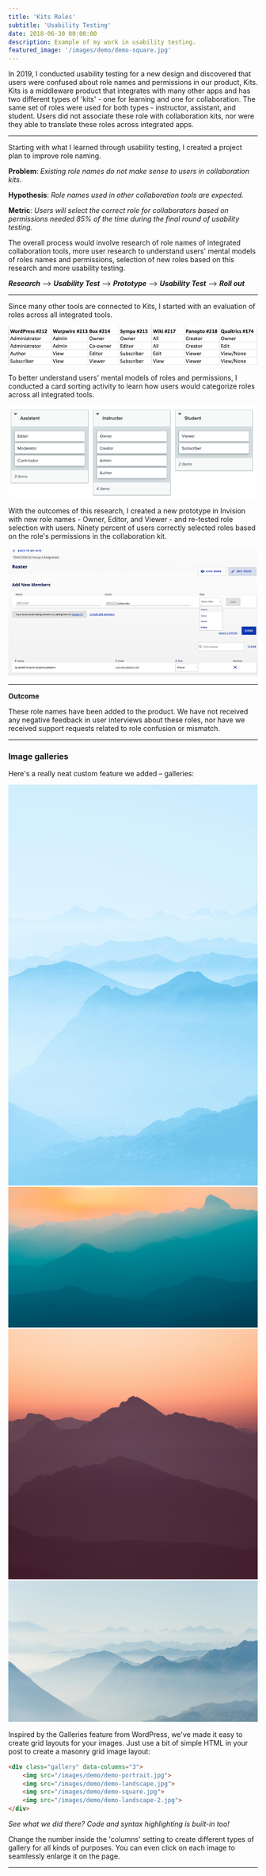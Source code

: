 ```yaml
---
title: 'Kits Roles'
subtitle: 'Usability Testing'
date: 2018-06-30 00:00:00
description: Example of my work in usability testing.
featured_image: '/images/demo/demo-square.jpg'
---
```



In 2019, I conducted usability testing for a new design and discovered that users were confused about role names and permissions in our product, Kits.  Kits is a middleware product that integrates with many other apps and has two different types of 'kits' - one for learning and one for collaboration. The same set of roles were used for both types - instructor, assistant, and student.  Users did not associate these role with collaboration kits, nor were they able to translate these roles across integrated apps.

---

Starting with what I learned through usability testing, I created a project plan to improve role naming.  

**Problem**: *Existing role names do not make sense to users in collaboration kits.*

**Hypothesis**: *Role names used in other collaboration tools are expected.*

**Metric**: *Users will select the correct role for collaborators based on permissions needed 85% of the time during the final round of usability testing.*

The overall process would involve research of role names of integrated collaboration tools, more user research to understand users' mental models of roles names and permissions, selection of new roles based on this research and more usability testing.  


***Research***  -->  ***Usability Test*** --> ***Prototype*** --> ***Usability Test*** --> ***Roll out***

---

Since many other tools are connected to Kits, I started with an evaluation of roles across all integrated tools.

![](/images/kits/kits_apps_roles.png)

To better understand users' mental models of roles and permissions, I conducted a card sorting activity to learn how users would categorize roles across all integrated tools.

![](/images/kits/kits_roles_card_sort.png)

With the outcomes of this research, I created a new prototype in Invision with new role names - Owner, Editor, and Viewer - and re-tested role selection with users. Ninety percent of users correctly selected roles based on the role's permissions in the collaboration kit.

![](/images/kits/kits_roles_prototype.png)

---

**Outcome**

These role names have been added to the product. We have not received any negative feedback in user interviews about these roles, nor have we received support requests related to role confusion or mismatch.


---

### Image galleries

Here's a really neat custom feature we added – galleries:

<div class="gallery" data-columns="3">
	<img src="/images/demo/demo-portrait.jpg">
	<img src="/images/demo/demo-landscape.jpg">
	<img src="/images/demo/demo-square.jpg">
	<img src="/images/demo/demo-landscape-2.jpg">
</div>

Inspired by the Galleries feature from WordPress, we've made it easy to create grid layouts for your images. Just use a bit of simple HTML in your post to create a masonry grid image layout:

```html
<div class="gallery" data-columns="3">
    <img src="/images/demo/demo-portrait.jpg">
    <img src="/images/demo/demo-landscape.jpg">
    <img src="/images/demo/demo-square.jpg">
    <img src="/images/demo/demo-landscape-2.jpg">
</div>
```

*See what we did there? Code and syntax highlighting is built-in too!*

Change the number inside the 'columns' setting to create different types of gallery for all kinds of purposes. You can even click on each image to seamlessly enlarge it on the page.

---
